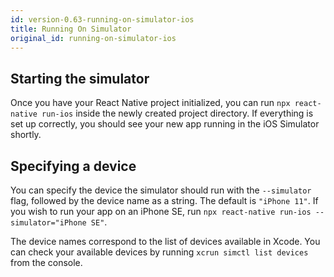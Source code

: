 ```yaml
---
id: version-0.63-running-on-simulator-ios
title: Running On Simulator
original_id: running-on-simulator-ios
---
```


## Starting the simulator

Once you have your React Native project initialized, you can run `npx react-native run-ios` inside the newly created project directory. If everything is set up correctly, you should see your new app running in the iOS Simulator shortly.

## Specifying a device

You can specify the device the simulator should run with the `--simulator` flag, followed by the device name as a string. The default is `"iPhone 11"`. If you wish to run your app on an iPhone SE, run `npx react-native run-ios --simulator="iPhone SE"`.

The device names correspond to the list of devices available in Xcode. You can check your available devices by running `xcrun simctl list devices` from the console.
